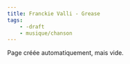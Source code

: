 ```yaml
---
title: Franckie Valli - Grease
tags:
    - -draft
    - musique/chanson
---
```


Page créée automatiquement, mais vide.
